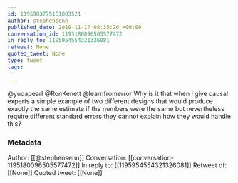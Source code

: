 ```yaml
---
id: 1195983775181803521
author: stephensenn
published_date: 2019-11-17 08:35:26 +00:00
conversation_id: 1195180096505577472
in_reply_to: 1195954554321326081
retweet: None
quoted_tweet: None
type: tweet
tags:

---
```


@yudapearl @RonKenett @learnfromerror Why is it that when I give causal experts a simple example of two different designs that would produce exactly the same estimate if the numbers were the same but nevertheless require different standard errors they cannot explain how they would handle this?

### Metadata

Author: [[@stephensenn]]
Conversation: [[conversation-1195180096505577472]]
In reply to: [[1195954554321326081]]
Retweet of: [[None]]
Quoted tweet: [[None]]
